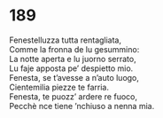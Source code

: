 # 189
  
Fenestelluzza tutta rentagliata,  
Comme la fronna de lu gesummino:  
La notte aperta e lu juorno serrato,  
Lu faje apposta pe’ despietto mio.  
Fenesta, se t’avesse a n’auto luogo,  
Cientemilia piezze te farria.  
Fenesta, te puozz’ ardere re fuoco,  
Pecchè nce tiene ’nchiuso a nenna mia.
